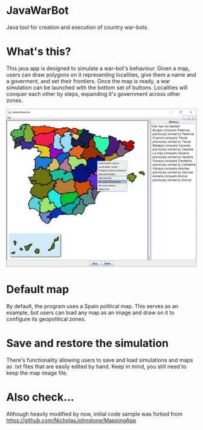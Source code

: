 # JavaWarBot
Java tool for creation and execution of country war-bots.

# What's this?
This java app is designed to simulate a war-bot's behaviour. Given a map, users can draw polygons on it representing localities, give them a name and a goverment, and set their frontiers.
Once the map is ready, a war simulation can be launched with the bottom set of buttons. Localities will conquer each other by steps, expanding it's government across other zones.

![alt text](https://github.com/LuisBoto/JavaWarBot/blob/master/resources/readmeScreeshot.png)

# Default map
By default, the program uses a Spain political map. This serves as an example, but users can load any map as an image and draw on it to configure its geopolitical zones.

# Save and restore the simulation
There's functionality allowing users to save and load simulations and maps as .txt files that are easily edited by hand. Keep in mind, you still need to keep the map image file. 

# Also check...
Although heavily modified by now, initial code sample was forked from https://github.com/NicholasJohnstone/MappingApp
